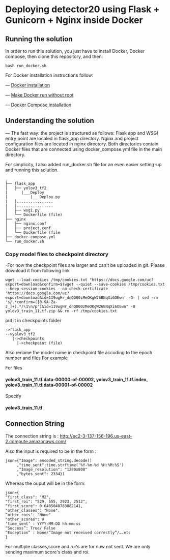 # Deploying detector20 using Flask + Gunicorn + Nginx inside Docker

## Running the solution

In order to run this solution, you just have to install Docker, Docker compose, then clone this repository, and then:
```
bash run_docker.sh
```

For Docker installation instructions follow:

— [Docker installation](https://docs.docker.com/engine/install/ubuntu/)

— [Make Docker run without root](https://docs.docker.com/engine/install/linux-postinstall/)

— [Docker Compose installation](https://docs.docker.com/compose/install/)

## Understanding the solution


— The fast way: the project is structured as follows: Flask app and WSGI entry point are localed in flask_app directory. Nginx and project configuration files are located in nginx directory. Both directories contain Docker files that are connected using docker_compose.yml file in the main directory. 
  
   For simplicity, I also added run_docker.sh file for an even easier setting-up and running this solution. 
```
.
├── flask_app 
│   ├── yolov3_tf2
|      |___Deploy
|          |___Deploy.py
|   |................
|   |................
│   ├── wsgi.py
│   └── Dockerfile (file)
├── nginx
│   ├── nginx.conf          
│   ├── project.conf
│   └── Dockerfile (file
├── docker-compose.yml
└── run_docker.sh
```
### Copy model files to checkpoint directory

-For now the checkpoint files are larger and can't be uploaded in git. Please download it from following link 
```
wget --load-cookies /tmp/cookies.txt "https://docs.google.com/uc?export=download&confirm=$(wget --quiet --save-cookies /tmp/cookies.txt --keep-session-cookies --no-check-certificate 'https://docs.google.com/uc?export=download&id=1I9ugHr_dnQD00zMeOKgW26BNqXi6OEwn' -O- | sed -rn 's/.*confirm=([0-9A-Za-z_]+).*/\1\n/p')&id=1I9ugHr_dnQD00zMeOKgW26BNqXi6OEwn" -O yolov3_train_11.tf.zip && rm -rf /tmp/cookies.txt
```


put it in checkpoints folder

```
->flask_app
-->yolov3_tf2
   |->checkpoints
     |->checkpoint (file)
```

Also rename the model name in checkpoint file accoding to the epoch number and files
For example

For files 

#### yolov3_train_11.tf.data-00000-of-00002, yolov3_train_11.tf.index, yolov3_train_11.tf.data-00001-of-00002

Specify 
#### yolov3_train_11.tf


## Connection String

The connection string is :
http://ec2-3-137-156-196.us-east-2.compute.amazonaws.com/


Also the input is required to be in the form : 
```
json={"Image": encoded_string.decode()
     ,"time_sent":time.strftime('%Y-%m-%d %H:%M:%S')
     ,"Image_resolution": "1280x800"
     ,"bytes_sent": 2334})
```

Whereas the ouput will be in the form:
```
json={
"first_class": "M2", 
"first_roi": "529, 555, 2923, 2512",
“first_score": 0.6485040783882141, 
"other_classes": "None", 
“other_rois": "None"
"other_scores": 0
‘time_sent’ : YYYY-MM-DD hh:mm:ss 
“Success”: True/ False
“Exception” : None/”Image not received correctly”/….etc
}
```
For multiple classes,score and roi's are for now not sent. We are only sending maximum score's class and roi.
